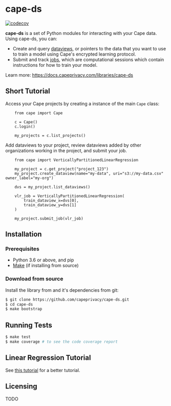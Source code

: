# cape-ds

[![codecov](https://codecov.io/gh/capeprivacy/cape-ds/branch/main/graph/badge.svg?token=nimecXcQzo)](https://codecov.io/gh/capeprivacy/cape-ds)

**cape-ds** is a set of Python modules for interacting with your Cape data. Using cape-ds, you can:

- Create and query [dataviews](https://docs.capeprivacy.com/libraries/cape-ds/reference#dataviews), or pointers to the data that you want to use to train a model using Cape's encrypted learning protocol.
- Submit and track [jobs](https://docs.capeprivacy.com/libraries/cape-ds/reference#dataviews), which are computational sessions which contain instructions for how to train your model.

Learn more: https://docs.capeprivacy.com/libraries/cape-ds

## Short Tutorial
Access your Cape projects by creating a instance of the main `Cape` class:
``` 
    from cape import Cape

    c = Cape()
    c.login()

    my_projects = c.list_projects()
```

Add dataviews to your project, review dataviews added by other organizations working in the project, and submit your job.
```    
    from cape import VerticallyPartitionedLinearRegression

    my_project = c.get_project("project_123")
    my_project.create_dataview(name="my-data", uri="s3://my-data.csv" owner_label="my-org")

    dvs = my_project.list_dataviews()

    vlr_job = VerticallyPartitionedLinearRegression(
        train_dataview_x=dvs[0],
        train_dataview_y=dvs[1]
    )

    my_project.submit_job(vlr_job)
```

## Installation

### Prerequisites

* Python 3.6 or above, and pip
* [Make](https://www.gnu.org/software/make/) (if installing from source)

### Download from source

Install the library from and it's dependencies from git: 

```sh
$ git clone https://github.com/capeprivacy/cape-ds.git
$ cd cape-ds
$ make bootstrap
```

## Running Tests
```sh
$ make test
$ make coverage # to see the code coverage report
```

## Linear Regression Tutorial

See [this tutorial](./examples/linear_regression/README.md) for a better tutorial.

## Licensing

TODO


